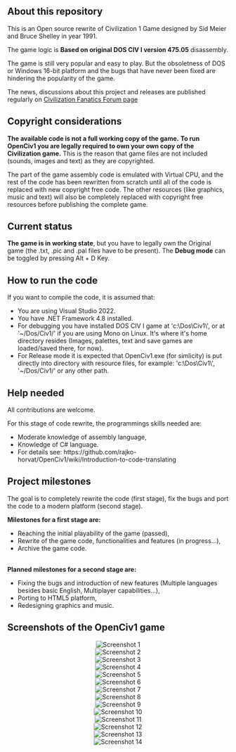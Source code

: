 ## About this repository
<p>This is an Open source rewrite of Civilization 1 Game designed by Sid Meier and Bruce Shelley in year 1991.</p>
<p>The game logic is <b>Based on original DOS CIV I version 475.05</b> disassembly.</p>
<p>The game is still very popular and easy to play. But the obsoletness of DOS or Windows 16-bit platform 
and the bugs that have never been fixed are hindering the popularity of the game.<p>
<p>The news, discussions about this project and releases are published regularly on <a href="https://forums.civfanatics.com/threads/rewrite-of-civilization-1-source-code-openciv1-project.682623/" target="_blank">Civilization Fanatics Forum page</a></p>

## Copyright considerations
<p><b>The available code is not a full working copy of the game.</b> <b>To run OpenCiv1 you are legally required to own your own copy of the Civilization game.</b> 
This is the reason that game files are not included (sounds, images and text) as they are copyrighted.</p>

<p>The part of the game assembly code is emulated with Virtual CPU, and the rest of the code has been rewritten from scratch 
until all of the code is replaced with new copyright free code. The other resources (like graphics, music and text) 
will also be completely replaced with copyright free resources before publishing the complete game.</p>

## Current status
<p><b>The game is in working state</b>, but you have to legally own the Original game (the .txt, .pic and .pal files have to be present).
The <b>Debug mode</b> can be toggled by pressing Alt + D Key.</p>

## How to run the code
If you want to compile the code, it is assumed that:
<ul>
<li>You are using Visual Studio 2022.</li>
<li>You have .NET Framework 4.8 installed.</li>
<li>For debugging you have installed DOS CIV I game at 'c:\Dos\Civ1\', or at '~/Dos/Civ1/' if you are using Mono on Linux.
It's where it's home directory resides (Images, palettes, text and save games are loaded/saved there, for now).</li>
<li>For Release mode it is expected that OpenCiv1.exe (for simlicity) is put directly into directory with resource files, 
for example: 'c:\Dos\Civ1\', '~/Dos/Civ1/' or any other path.</li>
</ul>

## Help needed
<p>All contributions are welcome.</p>
For this stage of code rewrite, the programmings skills needed are:
<ul>
<li>Moderate knowledge of assembly language,</li>
<li>Knowledge of C# language.</li>
<li>For details see: https://github.com/rajko-horvat/OpenCiv1/wiki/Introduction-to-code-translating</li>
</ul>

## Project milestones
<p>The goal is to completely rewrite the code (first stage), fix the bugs and port the code to a modern platform (second stage).</p>
<b>Milestones for a first stage are:</b>
<ul>
<li>Reaching the initial playability of the game (passed),</li>
<li>Rewrite of the game code, functionalities and features (in progress...),</li>
<li>Archive the game code.</li>
</ul><br>
<b>Planned milestones for a second stage are:</b>
<ul>
<li>Fixing the bugs and introduction of new features 
(Multiple languages besides basic English, Multiplayer capabilities...),</li>
<li>Porting to HTML5 platform,</li>
<li>Redesigning graphics and music.</li>
</ul>

## Screenshots of the OpenCiv1 game
<p align="center">
<img src="Screenshots/Screenshot1.png" alt="Screenshot 1" /><br/>
<img src="Screenshots/Screenshot2.png" alt="Screenshot 2" /><br/>
<img src="Screenshots/Screenshot3.png" alt="Screenshot 3" /><br/>
<img src="Screenshots/Screenshot4.png" alt="Screenshot 4" /><br/>
<img src="Screenshots/Screenshot5.png" alt="Screenshot 5" /><br/>
<img src="Screenshots/Screenshot6.png" alt="Screenshot 6" /><br/>
<img src="Screenshots/Screenshot7.png" alt="Screenshot 7" /><br/>
<img src="Screenshots/Screenshot8.png" alt="Screenshot 8" /><br/>
<img src="Screenshots/Screenshot9.png" alt="Screenshot 9" /><br/>
<img src="Screenshots/Screenshot10.png" alt="Screenshot 10" /><br/>
<img src="Screenshots/Screenshot11.png" alt="Screenshot 11" /><br/>
<img src="Screenshots/Screenshot12.png" alt="Screenshot 12" /><br/>
<img src="Screenshots/Screenshot13.png" alt="Screenshot 13" /><br/>
<img src="Screenshots/Screenshot14.png" alt="Screenshot 14" /><br/>
</p>